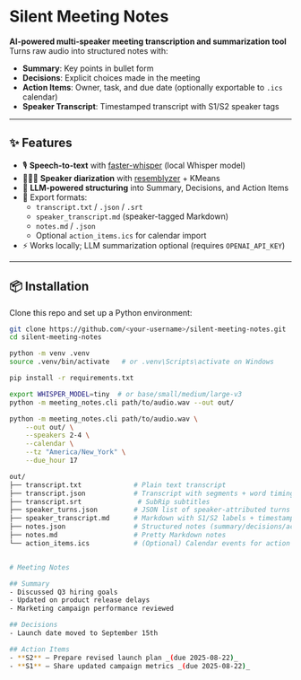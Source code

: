 # Silent Meeting Notes

**AI-powered multi-speaker meeting transcription and summarization tool**  
Turns raw audio into structured notes with:

- **Summary**: Key points in bullet form  
- **Decisions**: Explicit choices made in the meeting  
- **Action Items**: Owner, task, and due date (optionally exportable to `.ics` calendar)  
- **Speaker Transcript**: Timestamped transcript with S1/S2 speaker tags

---

## ✨ Features

- 🎙️ **Speech-to-text** with [faster-whisper](https://github.com/guillaumekln/faster-whisper) (local Whisper model)
- 🧑‍🤝‍🧑 **Speaker diarization** with [resemblyzer](https://github.com/resemble-ai/Resemblyzer) + KMeans
- 🧠 **LLM-powered structuring** into Summary, Decisions, and Action Items
- 📄 Export formats:
  - `transcript.txt` / `.json` / `.srt`
  - `speaker_transcript.md` (speaker-tagged Markdown)
  - `notes.md` / `.json`
  - Optional `action_items.ics` for calendar import
- ⚡ Works locally; LLM summarization optional (requires `OPENAI_API_KEY`)

---

## 📦 Installation

Clone this repo and set up a Python environment:

```bash
git clone https://github.com/<your-username>/silent-meeting-notes.git
cd silent-meeting-notes

python -m venv .venv
source .venv/bin/activate   # or .venv\Scripts\activate on Windows

pip install -r requirements.txt

export WHISPER_MODEL=tiny  # or base/small/medium/large-v3
python -m meeting_notes.cli path/to/audio.wav --out out/

python -m meeting_notes.cli path/to/audio.wav \
    --out out/ \
    --speakers 2-4 \
    --calendar \
    --tz "America/New_York" \
    --due_hour 17

out/
├── transcript.txt             # Plain text transcript
├── transcript.json            # Transcript with segments + word timings
├── transcript.srt              # SubRip subtitles
├── speaker_turns.json         # JSON list of speaker-attributed turns
├── speaker_transcript.md      # Markdown with S1/S2 labels + timestamps
├── notes.json                 # Structured notes (summary/decisions/actions)
├── notes.md                   # Pretty Markdown notes
└── action_items.ics           # (Optional) Calendar events for action items


# Meeting Notes

## Summary
- Discussed Q3 hiring goals
- Updated on product release delays
- Marketing campaign performance reviewed

## Decisions
- Launch date moved to September 15th

## Action Items
- **S2** — Prepare revised launch plan _(due 2025-08-22)_
- **S1** — Share updated campaign metrics _(due 2025-08-22)_
